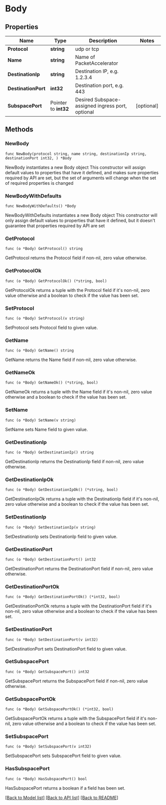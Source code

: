 # Body

## Properties

Name | Type | Description | Notes
------------ | ------------- | ------------- | -------------
**Protocol** | **string** | udp or tcp | 
**Name** | **string** | Name of PacketAccelerator | 
**DestinationIp** | **string** | Destination IP, e.g. 1.2.3.4 | 
**DestinationPort** | **int32** | Destination port, e.g. 443 | 
**SubspacePort** | Pointer to **int32** | Desired Subspace-assigned ingress port, optional | [optional] 

## Methods

### NewBody

`func NewBody(protocol string, name string, destinationIp string, destinationPort int32, ) *Body`

NewBody instantiates a new Body object
This constructor will assign default values to properties that have it defined,
and makes sure properties required by API are set, but the set of arguments
will change when the set of required properties is changed

### NewBodyWithDefaults

`func NewBodyWithDefaults() *Body`

NewBodyWithDefaults instantiates a new Body object
This constructor will only assign default values to properties that have it defined,
but it doesn't guarantee that properties required by API are set

### GetProtocol

`func (o *Body) GetProtocol() string`

GetProtocol returns the Protocol field if non-nil, zero value otherwise.

### GetProtocolOk

`func (o *Body) GetProtocolOk() (*string, bool)`

GetProtocolOk returns a tuple with the Protocol field if it's non-nil, zero value otherwise
and a boolean to check if the value has been set.

### SetProtocol

`func (o *Body) SetProtocol(v string)`

SetProtocol sets Protocol field to given value.


### GetName

`func (o *Body) GetName() string`

GetName returns the Name field if non-nil, zero value otherwise.

### GetNameOk

`func (o *Body) GetNameOk() (*string, bool)`

GetNameOk returns a tuple with the Name field if it's non-nil, zero value otherwise
and a boolean to check if the value has been set.

### SetName

`func (o *Body) SetName(v string)`

SetName sets Name field to given value.


### GetDestinationIp

`func (o *Body) GetDestinationIp() string`

GetDestinationIp returns the DestinationIp field if non-nil, zero value otherwise.

### GetDestinationIpOk

`func (o *Body) GetDestinationIpOk() (*string, bool)`

GetDestinationIpOk returns a tuple with the DestinationIp field if it's non-nil, zero value otherwise
and a boolean to check if the value has been set.

### SetDestinationIp

`func (o *Body) SetDestinationIp(v string)`

SetDestinationIp sets DestinationIp field to given value.


### GetDestinationPort

`func (o *Body) GetDestinationPort() int32`

GetDestinationPort returns the DestinationPort field if non-nil, zero value otherwise.

### GetDestinationPortOk

`func (o *Body) GetDestinationPortOk() (*int32, bool)`

GetDestinationPortOk returns a tuple with the DestinationPort field if it's non-nil, zero value otherwise
and a boolean to check if the value has been set.

### SetDestinationPort

`func (o *Body) SetDestinationPort(v int32)`

SetDestinationPort sets DestinationPort field to given value.


### GetSubspacePort

`func (o *Body) GetSubspacePort() int32`

GetSubspacePort returns the SubspacePort field if non-nil, zero value otherwise.

### GetSubspacePortOk

`func (o *Body) GetSubspacePortOk() (*int32, bool)`

GetSubspacePortOk returns a tuple with the SubspacePort field if it's non-nil, zero value otherwise
and a boolean to check if the value has been set.

### SetSubspacePort

`func (o *Body) SetSubspacePort(v int32)`

SetSubspacePort sets SubspacePort field to given value.

### HasSubspacePort

`func (o *Body) HasSubspacePort() bool`

HasSubspacePort returns a boolean if a field has been set.


[[Back to Model list]](../README.md#documentation-for-models) [[Back to API list]](../README.md#documentation-for-api-endpoints) [[Back to README]](../README.md)


